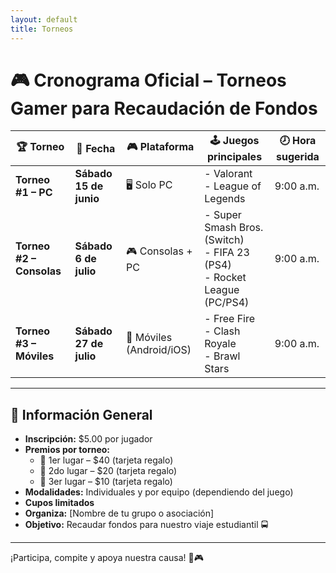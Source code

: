 ```yaml
---
layout: default
title: Torneos
---
```


# 🎮 Cronograma Oficial – Torneos Gamer para Recaudación de Fondos

| 🏆 Torneo             | 📅 Fecha             | 🎮 Plataforma           | 🕹️ Juegos principales                                                                 | 🕗 Hora sugerida |
|----------------------|----------------------|--------------------------|----------------------------------------------------------------------------------------|-----------------|
| **Torneo #1 – PC**      | **Sábado 15 de junio**   | 🖥️ Solo PC               | - Valorant  <br> - League of Legends                                                  | 9:00 a.m.       |
| **Torneo #2 – Consolas**| **Sábado 6 de julio**    | 🎮 Consolas + PC         | - Super Smash Bros. (Switch)  <br> - FIFA 23 (PS4)  <br> - Rocket League (PC/PS4)     | 9:00 a.m.       |
| **Torneo #3 – Móviles** | **Sábado 27 de julio**   | 📱 Móviles (Android/iOS) | - Free Fire  <br> - Clash Royale  <br> - Brawl Stars                                  | 9:00 a.m.       |

---

## 📌 Información General

- **Inscripción:** $5.00 por jugador  
- **Premios por torneo:**
  - 🥇 1er lugar – $40 (tarjeta regalo)  
  - 🥈 2do lugar – $20 (tarjeta regalo)  
  - 🥉 3er lugar – $10 (tarjeta regalo)  
- **Modalidades:** Individuales y por equipo (dependiendo del juego)  
- **Cupos limitados**
- **Organiza:** [Nombre de tu grupo o asociación]  
- **Objetivo:** Recaudar fondos para nuestro viaje estudiantil 🚍

---

¡Participa, compite y apoya nuestra causa! 💪🎮
